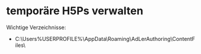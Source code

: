 # temporäre H5Ps verwalten


Wichtige Verzeichnisse:

- C:\Users\%USERPROFILE%\AppData\Roaming\AdLerAuthoring\ContentFiles\
